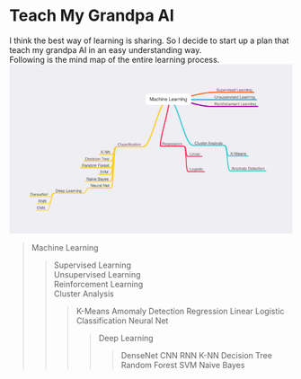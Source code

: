 # Teach My Grandpa AI
I think the best way of learning is sharing. So I decide to start up a plan that teach my grandpa AI in an easy understanding way.<br>
Following is the mind map of the entire learning process.
![ml](Images/mind-map.png)
<br>

>Machine Learning
>>Supervised Learning<br>
>>Unsupervised Learning<br>
>>Reinforcement Learning<br>
>>Cluster Analysis
>>>K-Means
>>>Amomaly Detection
>>Regression
>>>Linear
>>>Logistic
>>Classification
>>>Neural Net
>>>>Deep Learning
>>>>>DenseNet
>>>>>CNN
>>>>>RNN
>>>K-NN
>>>Decision Tree
>>>Random Forest
>>>SVM
>>>Naive Bayes

